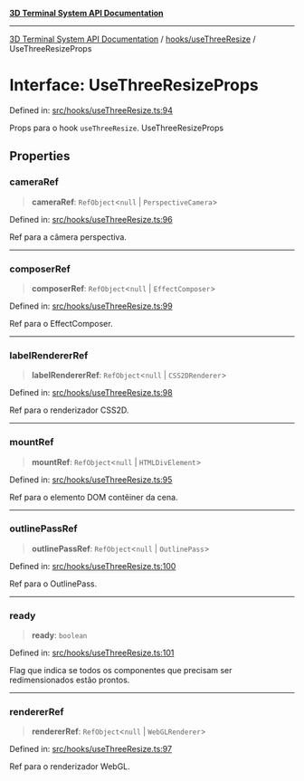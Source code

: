 [**3D Terminal System API Documentation**](../../../README.md)

***

[3D Terminal System API Documentation](../../../README.md) / [hooks/useThreeResize](../README.md) / UseThreeResizeProps

# Interface: UseThreeResizeProps

Defined in: [src/hooks/useThreeResize.ts:94](https://github.com/Dicommunitas/ThreeJS_Terminal_3D/blob/7fd8b10cda6dfa2ead7725805530e34c65402bbf/src/hooks/useThreeResize.ts#L94)

Props para o hook `useThreeResize`.
 UseThreeResizeProps

## Properties

### cameraRef

> **cameraRef**: `RefObject`\<`null` \| `PerspectiveCamera`\>

Defined in: [src/hooks/useThreeResize.ts:96](https://github.com/Dicommunitas/ThreeJS_Terminal_3D/blob/7fd8b10cda6dfa2ead7725805530e34c65402bbf/src/hooks/useThreeResize.ts#L96)

Ref para a câmera perspectiva.

***

### composerRef

> **composerRef**: `RefObject`\<`null` \| `EffectComposer`\>

Defined in: [src/hooks/useThreeResize.ts:99](https://github.com/Dicommunitas/ThreeJS_Terminal_3D/blob/7fd8b10cda6dfa2ead7725805530e34c65402bbf/src/hooks/useThreeResize.ts#L99)

Ref para o EffectComposer.

***

### labelRendererRef

> **labelRendererRef**: `RefObject`\<`null` \| `CSS2DRenderer`\>

Defined in: [src/hooks/useThreeResize.ts:98](https://github.com/Dicommunitas/ThreeJS_Terminal_3D/blob/7fd8b10cda6dfa2ead7725805530e34c65402bbf/src/hooks/useThreeResize.ts#L98)

Ref para o renderizador CSS2D.

***

### mountRef

> **mountRef**: `RefObject`\<`null` \| `HTMLDivElement`\>

Defined in: [src/hooks/useThreeResize.ts:95](https://github.com/Dicommunitas/ThreeJS_Terminal_3D/blob/7fd8b10cda6dfa2ead7725805530e34c65402bbf/src/hooks/useThreeResize.ts#L95)

Ref para o elemento DOM contêiner da cena.

***

### outlinePassRef

> **outlinePassRef**: `RefObject`\<`null` \| `OutlinePass`\>

Defined in: [src/hooks/useThreeResize.ts:100](https://github.com/Dicommunitas/ThreeJS_Terminal_3D/blob/7fd8b10cda6dfa2ead7725805530e34c65402bbf/src/hooks/useThreeResize.ts#L100)

Ref para o OutlinePass.

***

### ready

> **ready**: `boolean`

Defined in: [src/hooks/useThreeResize.ts:101](https://github.com/Dicommunitas/ThreeJS_Terminal_3D/blob/7fd8b10cda6dfa2ead7725805530e34c65402bbf/src/hooks/useThreeResize.ts#L101)

Flag que indica se todos os componentes que precisam ser redimensionados estão prontos.

***

### rendererRef

> **rendererRef**: `RefObject`\<`null` \| `WebGLRenderer`\>

Defined in: [src/hooks/useThreeResize.ts:97](https://github.com/Dicommunitas/ThreeJS_Terminal_3D/blob/7fd8b10cda6dfa2ead7725805530e34c65402bbf/src/hooks/useThreeResize.ts#L97)

Ref para o renderizador WebGL.
